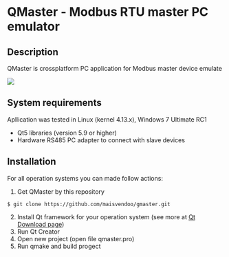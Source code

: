 # QMaster - Modbus RTU master PC emulator

## Description

QMaster is crossplatform PC application for Modbus master device emulate

![](https://habrastorage.org/webt/rs/b5/_y/rsb5_yvvnmixzkfh0-5hfe1hnxa.png)

##  System requirements

Apllication was tested in Linux (kernel 4.13.x), Windows 7 Ultimate RC1 

* Qt5 libraries (version 5.9 or higher)
* Hardware RS485 PC adapter to connect with slave devices

## Installation

For all operation systems you can made follow actions:

1. Get QMaster by this repository

```
$ git clone https://github.com/maisvendoo/gmaster.git
```

2. Install Qt framework for your operation system (see more at [Qt Download page](https://www.qt.io/download-qt-for-application-development))
3. Run Qt Creator
4. Open new project (open file qmaster.pro)
5. Run qmake and build progect
 
